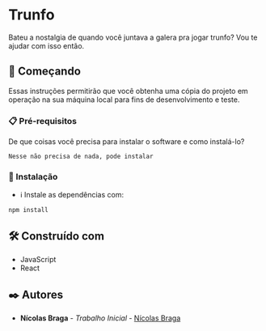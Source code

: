 # Trunfo

Bateu a nostalgia de quando você juntava a galera pra jogar trunfo? Vou te ajudar com isso então.

## 🚀 Começando

Essas instruções permitirão que você obtenha uma cópia do projeto em operação na sua máquina local para fins de desenvolvimento e teste.

### 📋 Pré-requisitos

De que coisas você precisa para instalar o software e como instalá-lo?

```
Nesse não precisa de nada, pode instalar
```

### 🔧 Instalação

- ℹ️ Instale as dependências com:

```
npm install
```

## 🛠️ Construído com

* JavaScript
* React

## ✒️ Autores

* **Nícolas Braga** - *Trabalho Inicial* - [Nícolas Braga](https://github.com/nicolasbraga1)
